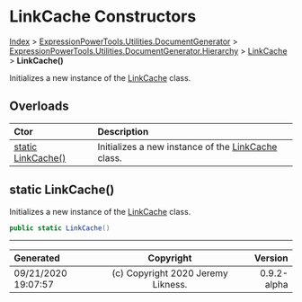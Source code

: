 ﻿# LinkCache Constructors

[Index](../index.md) > [ExpressionPowerTools.Utilities.DocumentGenerator](ExpressionPowerTools.Utilities.DocumentGenerator.a.md) > [ExpressionPowerTools.Utilities.DocumentGenerator.Hierarchy](ExpressionPowerTools.Utilities.DocumentGenerator.Hierarchy.n.md) > [LinkCache](ExpressionPowerTools.Utilities.DocumentGenerator.Hierarchy.LinkCache.cs.md) > **LinkCache()**

Initializes a new instance of the [LinkCache](ExpressionPowerTools.Utilities.DocumentGenerator.Hierarchy.LinkCache.cs.md) class.

## Overloads

| Ctor | Description |
| :-- | :-- |
| [static LinkCache()](#static-linkcache) | Initializes a new instance of the [LinkCache](ExpressionPowerTools.Utilities.DocumentGenerator.Hierarchy.LinkCache.cs.md) class. |

## static LinkCache()

Initializes a new instance of the [LinkCache](ExpressionPowerTools.Utilities.DocumentGenerator.Hierarchy.LinkCache.cs.md) class.

```csharp
public static LinkCache()
```



---

| Generated | Copyright | Version |
| :-- | :-: | --: |
| 09/21/2020 19:07:57 | (c) Copyright 2020 Jeremy Likness. | 0.9.2-alpha |
